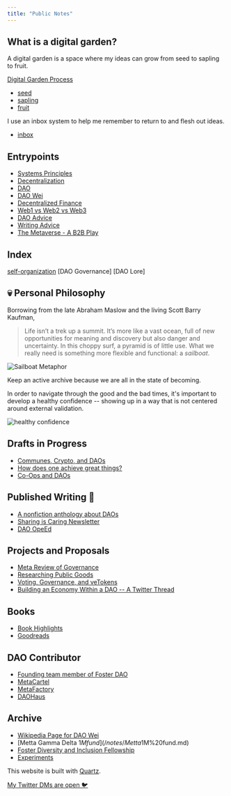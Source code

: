 ```yaml
---
title: "Public Notes"
---
```


## What is a digital garden?
A digital garden is a space where my ideas can grow from seed to sapling to fruit.

[Digital Garden Process](/notes/Digital%20Garden%20Process.md)

* [seed](/tags/seed)
* [sapling](/tags/sapling)
* [fruit](/tags/fruit)

 I use an inbox system to help me remember to return to and flesh out ideas. 

* [inbox](/tags/inbox)

## Entrypoints
* [Systems Principles](/notes/Systems%20thinking.md)
* [Decentralization](/notes/decentralization.md)
* [DAO](/notes/DAO.md)
* [DAO Wei](/notes/DAO%20Wei.md)
* [Decentralized Finance](/notes/Decentralized%20Finance.md)
* [Web1 vs Web2 vs Web3](/notes/Web1%20vs%20Web2%20vs%20Web3.md)
* [DAO Advice](/notes/DAO%20Advice.md) 
* [Writing Advice](/notes/Writing%20Advice.md)
* [The Metaverse - A B2B Play](/notes/The%20Metaverse%20-%20A%20B2B%20Play.md)


## Index
[self-organization](quartz/notes_ignore/self-organization.md)
[DAO Governance]
[DAO Lore]

## 💀 Personal Philosophy 
Borrowing from the late Abraham Maslow and the living Scott Barry Kaufman, 
> Life isn’t a trek up a summit. It’s more like a vast ocean, full of new opportunities for meaning and discovery but also danger and uncertainty. In this choppy surf, a pyramid is of little use. What we really need is something more flexible and functional: a _sailboat_. 

![Sailboat Metaphor](/images/Sailboat%20Metaphor.png) 

Keep an active archive because we are all in the state of becoming. 

In order to navigate through the good and the bad times, it's important to develop a healthy confidence -- showing up in a way that is not centered around external validation.

![healthy confidence](/images/healthy%20confidence.png)

## Drafts in Progress
* [Communes, Crypto, and DAOs](/notes/Communes,%20Crypto,%20and%20DAOs.md)
* [How does one achieve great things?](/notes/How%20does%20one%20achieve%20great%20things?.md)
* [Co-Ops and DAOs](/notes/Co-Ops%20and%20DAOs.md)


## Published Writing 📒 
* [A nonfiction anthology about DAOs](/notes/YODA.md)
* [Sharing is Caring Newsletter](www.newsletter.rikagoldberg.com)
* [DAO OpeEd](https://beincrypto.com/real-humans-need-to-shape-daos-so-they-dont-become-a-rich-kid-club/)


## Projects and Proposals
* [Meta Review of Governance](https://docs.google.com/document/d/1QNgc3sx_1x12Fi2KcWCT1CAvHigq3xrTgt9zycZPZNk/edit?usp=sharing) 
* [Researching Public Goods](/notes/Researching%20Public%20Goods.md)
* [Voting, Governance, and veTokens](https://docs.google.com/document/d/1y26rZ9opaShUD3Jkf3-kHxGJE9UhJ0TwmxmwW-qPUio/edit?usp=sharing)
* [Building an Economy Within a DAO -- A Twitter Thread](https://twitter.com/CryptoSocietyS1/status/1516509915153453057?s=20&t=E_U3tIrdUhI62qF9mNPpkg)

## Books
* [Book Highlights](/notes/Books%20Hopper.md)
* [Goodreads](https://www.goodreads.com/user/show/143484105-rika-goldberg)

## DAO Contributor
* [Founding team member of Foster DAO](/notes/Foster%20DAO.md) 
* [MetaCartel](quartz/notes/MetaCartel%20DAO.md)
* [MetaFactory](/notes/MetaFactory.md)
* [DAOHaus](/notes/DAO%20Haus.md)
## Archive
* [Wikipedia Page for DAO Wei](/notes/Wikipedia%20Page%20for%20DAO%20Wei.md)
* [Metta Gamma Delta $1M fund](/notes/Metta%20Gamma%20Delta%20$1M%20fund.md)
* [Foster Diversity and Inclusion Fellowship](/notes/Foster%20Diversity%20and%20Inclusion%20Fellowship.md)
* [Experiments](/notes/Experiments.md)

This website is built with [Quartz](https://quartz.jzhao.xyz/).

[My Twitter DMs are open 🐦](https://twitter.com/RikaGoldberg)


